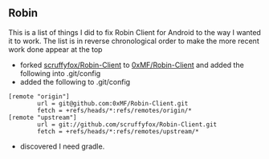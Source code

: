 Robin
-----

This is a list of things I did to fix Robin Client for Android to the
way I wanted it to work. The list is in reverse chronological order to
make the more recent work done appear at the top

- forked [scruffyfox/Robin-Client](https://github.com/scruffyfox/Robin-Client) to [0xMF/Robin-Client](https://github.com/0xMF/Robin-Client) and added the following into .git/config
- added the following to .git/config

```
[remote "origin"]
        url = git@github.com:0xMF/Robin-Client.git
        fetch = +refs/heads/*:refs/remotes/origin/*
[remote "upstream"]
        url = git://github.com/scruffyfox/Robin-Client.git
        fetch = +refs/heads/*:refs/remotes/upstream/*
```

- discovered I need gradle.
